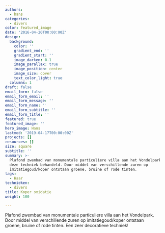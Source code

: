 ```yaml
---
authors:
  - hans
categories:
  - divers
color: featured_image
date: '2016-04-20T00:00:00Z'
design:
  background:
    color: ''
    gradient_end: ''
    gradient_start: ''
    image_darken: 0.1
    image_parallax: true
    image_position: center
    image_size: cover
    text_color_light: true
  columns: 1
draft: false
email_form: false
email_form_email: ''
email_form_message: ''
email_form_name: ''
email_form_subtitle: ''
email_form_title: ''
featured: true
featured_image: ''
hero_image: Hans
lastmod: '2019-04-17T00:00:00Z'
projects: []
resources: []
size: square
subtitle: ''
summary: >-
  Plafond zwembad van monumentale particuliere villa aan het Vondelpark is met
  deze techniek behandeld. Door middel van verschillende zuren op
  imitatiegoud/koper ontstaan groene, bruine of rode tinten.
tags:
  - Haar
technieken:
  - divers
title: Koper oxidatie
weight: 100

---
```


Plafond zwembad van monumentale particuliere villa aan het Vondelpark. Door middel van verschillende zuren op imitatiegoud/koper ontstaan groene, bruine of rode tinten. Een zeer decoratieve techniek!